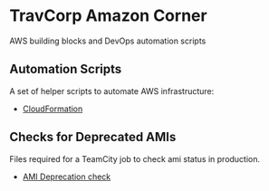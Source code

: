 # TravCorp Amazon Corner
AWS building blocks and DevOps automation scripts

## Automation Scripts
A set of helper scripts to automate AWS infrastructure:
* [CloudFormation](cloud-formation/scripts/)

## Checks for Deprecated AMIs
Files required for a TeamCity job to check ami status in production.
* [AMI Deprecation check](cloud-formation/scripts/check-deprecated-ami)